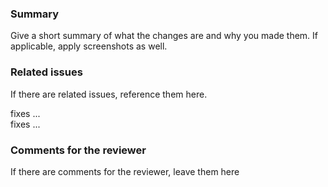 ### Summary
Give a short summary of what the changes are and why you made them. If applicable, apply screenshots as well. 

### Related issues
If there are related issues, reference them here.

fixes ...  
fixes ...

### Comments for the reviewer
If there are comments for the reviewer, leave them here
